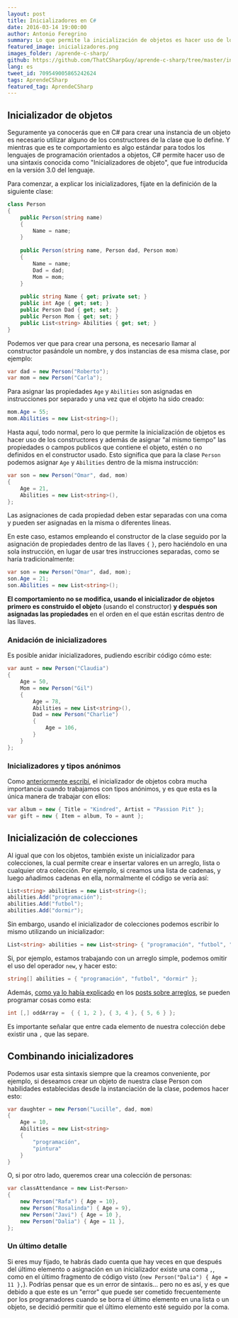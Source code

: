 ```yaml
---
layout: post
title: Inicializadores en C#
date: 2016-03-14 19:00:00
author: Antonio Feregrino
summary: Lo que permite la inicialización de objetos es hacer uso de los constructores y además de asignar &quot;al mismo tiempo&quot; las propiedades o campos públicos que contiene el objeto.
featured_image: inicializadores.png
images_folder: /aprende-c-sharp/
github: https://github.com/ThatCSharpGuy/aprende-c-sharp/tree/master/inicializadores
lang: es
tweet_id: 709549005865242624
tags: AprendeCSharp
featured_tag: AprendeCSharp
---
```


## Inicializador de objetos  
Seguramente ya conocerás que en C# para crear una instancia de un objeto es necesario utilizar alguno de los constructores de la clase que lo define. Y mientras que es te comportamiento es algo estándar para todos los lenguajes de programación orientados a objetos, C# permite hacer uso de  una sintaxis conocida como "Inicializadores de objeto", que fue introducida en la versión 3.0 del lenguaje.

Para comenzar, a explicar los inicializadores, fíjate en la definición de la siguiente clase:

```csharp  
class Person
{
    public Person(string name)
    {
        Name = name;
    }
    
    public Person(string name, Person dad, Person mom)
    {
        Name = name;
        Dad = dad;
        Mom = mom;
    }
    
    public string Name { get; private set; }
    public int Age { get; set; }
    public Person Dad { get; set; }
    public Person Mom { get; set; }
    public List<string> Abilities { get; set; }
}
```  

Podemos ver que para crear una persona, es necesario llamar al constructor pasándole un nombre, y dos instancias de esa misma clase, por ejemplo:

```csharp  
var dad = new Person("Roberto");
var mom = new Person("Carla");
```  

Para asignar las propiedades `Age` y `Abilities` son asignadas en instrucciones por separado y una vez que el objeto ha sido creado:

```csharp  
mom.Age = 55;
mom.Abilities = new List<string>();
```  

Hasta aquí, todo normal, pero lo que permite la inicialización de objetos es hacer uso de los constructores y además de asignar "al mismo tiempo" las propiedades o campos publicos que contiene el objeto, estén o no definidos en el constructor usado. Esto significa que para la clase `Person` podemos asignar `Age` y `Abilities` dentro de la misma instrucción:

```csharp  
var son = new Person("Omar", dad, mom) 
{ 
    Age = 21, 
    Abilities = new List<string>(), 
};
```  

Las asignaciones de cada propiedad deben estar separadas con una coma y pueden ser asignadas en la misma o diferentes líneas.

En este caso, estamos empleando el constructor de la clase seguido por la asignación de propiedades dentro de las llaves `{` `}`, pero haciéndolo en una sola instrucción, en lugar de usar tres instrucciones separadas, como se haría tradicionalmente:

```csharp  
var son = new Person("Omar", dad, mom);
son.Age = 21;
son.Abilities = new List<string>();
```  

**El comportamiento no se modifica, usando el inicializador de objetos primero es construido el objeto** (usando el constructor) **y después son asignadas las propiedades** en el orden en el que están escritas dentro de las llaves.

### Anidación de inicializadores  
Es posible anidar inicializadores, pudiendo escribir código cómo este:

```csharp  
var aunt = new Person("Claudia")
{
    Age = 50,
    Mom = new Person("Gil")
    {
        Age = 78,
        Abilities = new List<string>(),
        Dad = new Person("Charlie")
        {
            Age = 106,
        }
    }
};
```  

### Inicializadores y tipos anónimos
Como <a href="http://thatcsharpguy.com/post/anonimos-en-c-sharp/">anteriormente escribí</a>, el inicializador de objetos cobra mucha importancia cuando trabajamos con tipos anónimos, y es que esta es la única manera de trabajar con ellos:

```csharp  
var album = new { Title = "Kindred", Artist = "Passion Pit" };
var gift = new { Item = album, To = aunt };
```  

## Inicialización de colecciones  
Al igual que con los objetos, también existe un inicializador para colecciones, la cual permite crear e insertar valores en un arreglo, lista o cualquier otra colección. Por ejemplo, si creamos una lista de cadenas, y luego añadimos cadenas en ella, normalmente el código se vería así:

```csharp  
List<string> abilities = new List<string>();
abilities.Add("programación");
abilities.Add("futbol");
abilities.Add("dormir");
```  

Sin embargo, usando el inicializador de colecciones podemos escribir lo mismo utilizando un inicializador:

```csharp  
List<string> abilities = new List<string> { "programación", "futbol", "dormir", };
```  

Si, por ejemplo, estamos trabajando con un arreglo simple, podemos omitir el uso del operador `new`, y hacer esto:

```csharp  
string[] abilities = { "programación", "futbol", "dormir" };
```  

Además, <a href="http://thatcsharpguy.com/post/arreglos-en-c-sharp-parte-1/">como ya lo había explicado</a> en los <a href="http://thatcsharpguy.com/post/arreglos-en-c-sharp-parte-2/">posts sobre arreglos</a>, se pueden programar cosas como esta:

```csharp  
int [,] oddArray =  { { 1, 2 }, { 3, 4 }, { 5, 6 } };
```  

Es importante señalar que entre cada elemento de nuestra colección debe existir una `,` que las separe.

## Combinando inicializadores  
Podemos usar esta sintaxis siempre que la creamos conveniente, por ejemplo, si deseamos crear un objeto de nuestra clase Person con habilidades establecidas desde la instanciación de la clase, podemos hacer esto:

```csharp  
var daughter = new Person("Lucille", dad, mom)
{
    Age = 10,
    Abilities = new List<string>
    {
        "programación",
        "pintura"
    }
}
```  

O, si por otro lado, queremos crear una colección de personas:

```csharp  
var classAttendance = new List<Person>
{
    new Person("Rafa") { Age = 10},
    new Person("Rosalinda") { Age = 9},
    new Person("Javi") { Age = 10 },
    new Person("Dalia") { Age = 11 },
};
```  

### Un último detalle
Si eres muy fijado, te habrás dado cuenta que hay veces en que después del último elemento o asignación en un inicializador existe una coma `,`, como en el último fragmento de código visto (`new Person("Dalia") { Age = 11 },`). Podrías pensar que es un error de sintaxis... pero no es así, y es que debido a que este es un "error" que puede ser cometido frecuentemente por los programadores cuando se borra el último elemento en una lista o un objeto, se decidió permitir que el último elemento esté seguido por la coma.